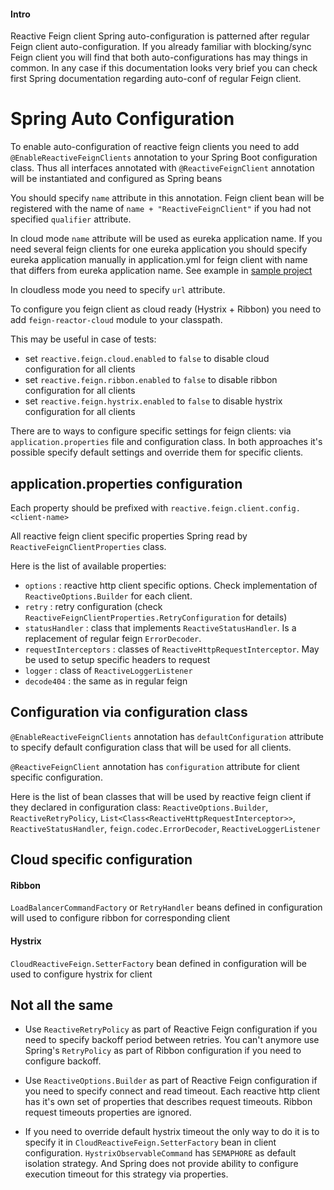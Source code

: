 #### Intro
Reactive Feign client Spring auto-configuration is patterned after regular Feign client auto-configuration.
If you already familiar with blocking/sync Feign client you will find that both auto-configurations has may things in common.
In any case if this documentation looks very brief you can check first Spring documentation regarding auto-conf of regular Feign client.   

# Spring Auto Configuration

To enable auto-configuration of reactive feign clients you need to add `@EnableReactiveFeignClients` annotation to 
your Spring Boot configuration class.
Thus all interfaces annotated with `@ReactiveFeignClient` annotation will be instantiated and configured as Spring beans

You should specify `name` attribute in this annotation. Feign client bean will be registered with the name of `name + "ReactiveFeignClient"`
if you had not specified `qualifier` attribute.

In cloud mode `name` attribute will be used as eureka application name. 
If you need several feign clients for one eureka application 
you should specify eureka application manually in application.yml for feign client with name 
that differs from eureka application name.
See example in [sample project](https://github.com/kptfh/feign-reactive-sample/blob/master/feign/src/main/resources/application.yml)

In cloudless mode you need to specify `url` attribute.

To configure you feign client as cloud ready (Hystrix + Ribbon) you need to add 
`feign-reactor-cloud` module to your classpath.

This may be useful in case of tests:
- set `reactive.feign.cloud.enabled` to `false` to disable cloud configuration for all clients
- set `reactive.feign.ribbon.enabled` to `false` to disable ribbon configuration for all clients 
- set `reactive.feign.hystrix.enabled` to `false` to disable hystrix configuration for all clients 

There are to ways to configure specific settings for feign clients: 
via `application.properties` file and configuration class. In both approaches it's possible specify default settings 
and override them for specific clients.

## application.properties configuration
Each property should be prefixed with `reactive.feign.client.config.<client-name>`

All reactive feign client specific properties Spring read by  ``ReactiveFeignClientProperties`` class.

Here is the list of available properties:
- `options` : reactive http client specific options. Check implementation of `ReactiveOptions.Builder` for each client.
- `retry` : retry configuration (check `ReactiveFeignClientProperties.RetryConfiguration` for details)      
- `statusHandler` : class that implements `ReactiveStatusHandler`. Is a replacement of regular feign `ErrorDecoder`.  
- `requestInterceptors` : classes of `ReactiveHttpRequestInterceptor`. May be used to setup specific headers to request
- `logger` : class of `ReactiveLoggerListener`
- `decode404` : the same as in regular feign

## Configuration via configuration class
`@EnableReactiveFeignClients` annotation has `defaultConfiguration` attribute to specify default configuration class that will be used for all clients.

`@ReactiveFeignClient` annotation has `configuration` attribute for client specific configuration.

Here is the list of bean classes that will be used by reactive feign client if they declared in configuration class:
`ReactiveOptions.Builder`, `ReactiveRetryPolicy`, `List<Class<ReactiveHttpRequestInterceptor>>`, `ReactiveStatusHandler`,
`feign.codec.ErrorDecoder`, `ReactiveLoggerListener`

## Cloud specific configuration

#### Ribbon
`LoadBalancerCommandFactory` or `RetryHandler` beans defined in configuration will used to configure ribbon for corresponding client

#### Hystrix
`CloudReactiveFeign.SetterFactory` bean defined in configuration will be used to configure hystrix for client

## Not all the same
- Use `ReactiveRetryPolicy` as part of Reactive Feign configuration if you need to specify backoff period between retries.
  You can't anymore use Spring's `RetryPolicy` as part of Ribbon configuration if you need to configure backoff.

- Use `ReactiveOptions.Builder` as part of Reactive Feign configuration if you need to specify connect and read timeout.
  Each reactive http client has it's own set of properties that describes request timeouts.
  Ribbon request timeouts properties are ignored. 
  
- If you need to override default hystrix timeout the only way to do it is to specify it 
in `CloudReactiveFeign.SetterFactory` bean in client configuration. `HystrixObservableCommand` has `SEMAPHORE` as default isolation strategy.
And Spring does not provide ability to configure execution timeout for this strategy via properties.  
     
